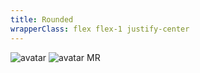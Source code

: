 ```yaml
---
title: Rounded
wrapperClass: flex flex-1 justify-center
---
```


<div class="flex gap-24 items-end">
   <img class="vv-avatar
               vv-avatar--rounded"
        src="https://avatars.dicebear.com/api/pixel-art-neutral/random.svg" 
        alt="avatar" 
        tabindex="0" />
    <span class="vv-avatar
                 vv-avatar--rounded">
        <img src="https://avatars.dicebear.com/v2/identicon/random.svg" 
             alt="avatar" 
             tabindex="0">
    </span>
    <span class="vv-avatar 
                 vv-avatar--rounded
                 bg-brand" 
           role="img" 
           aria-label="Mario Rossi" 
           tabindex="0">
        MR
    </span>
</div>

